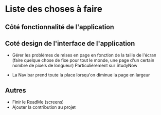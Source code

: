 # Liste des choses à faire

## Côté fonctionnalité de l'application


## Coté design de l'interface de l'application

- Gérer les problèmes de mises en page en fonction de la taille de l'écran
  (faire quelque chose de fixe pour tout le monde, une page d'un certain nombre de pixels de longueur)
Particulièrement sur StudyNow 

- La Nav bar prend toute la place lorsqu'on diminue la page en largeur


## Autres

- Finir le ReadMe (screens)
- Ajouter la contribution au projet




